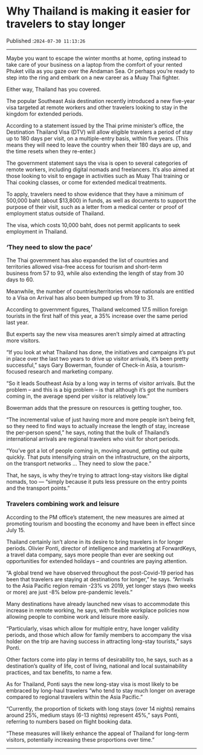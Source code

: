 # Why Thailand is making it easier for travelers to stay longer

Published :`2024-07-30 11:13:26`

---

Maybe you want to escape the winter months at home, opting instead to take care of your business on a laptop from the comfort of your rented Phuket villa as you gaze over the Andaman Sea. Or perhaps you’re ready to step into the ring and embark on a new career as a Muay Thai fighter.

Either way, Thailand has you covered.

The popular Southeast Asia destination recently introduced a new five-year visa targeted at remote workers and other travelers looking to stay in the kingdom for extended periods.

According to a statement issued by the Thai prime minister’s office, the Destination Thailand Visa (DTV) will allow eligible travelers a period of stay up to 180 days per visit, on a multiple-entry basis, within five years. (This means they will need to leave the country when their 180 days are up, and the time resets when they re-enter.)

The government statement says the visa is open to several categories of remote workers, including digital nomads and freelancers. It’s also aimed at those looking to visit to engage in activities such as Muay Thai training or Thai cooking classes, or come for extended medical treatments.

To apply, travelers need to show evidence that they have a minimum of 500,000 baht (about $13,800) in funds, as well as documents to support the purpose of their visit, such as a letter from a medical center or proof of employment status outside of Thailand.

The visa, which costs 10,000 baht, does not permit applicants to seek employment in Thailand.

### ‘They need to slow the pace’

The Thai government has also expanded the list of countries and territories allowed visa-free access for tourism and short-term business from 57 to 93, while also extending the length of stay from 30 days to 60.

Meanwhile, the number of countries/territories whose nationals are entitled to a Visa on Arrival has also been bumped up from 19 to 31.

According to government figures, Thailand welcomed 17.5 million foreign tourists in the first half of this year, a 35% increase over the same period last year.

But experts say the new visa measures aren’t simply aimed at attracting more visitors.

“If you look at what Thailand has done, the initiatives and campaigns it’s put in place over the last two years to drive up visitor arrivals, it’s been pretty successful,” says Gary Bowerman, founder of Check-in Asia, a tourism-focused research and marketing company.

“So it leads Southeast Asia by a long way in terms of visitor arrivals. But the problem – and this is a big problem – is that although it’s got the numbers coming in, the average spend per visitor is relatively low.”

Bowerman adds that the pressure on resources is getting tougher, too.

“The incremental value of just having more and more people isn’t being felt, so they need to find ways to actually increase the length of stay, increase the per-person spend,” he says, noting that the bulk of Thailand’s international arrivals are regional travelers who visit for short periods.

“You’ve got a lot of people coming in, moving around, getting out quite quickly. That puts intensifying strain on the infrastructure, on the airports, on the transport networks … They need to slow the pace.”

That, he says, is why they’re trying to attract long-stay visitors like digital nomads, too — “simply because it puts less pressure on the entry points and the transport points.”

### Travelers combining work and leisure

According to the PM office’s statement, the new measures are aimed at promoting tourism and boosting the economy and have been in effect since July 15.

Thailand certainly isn’t alone in its desire to bring travelers in for longer periods. Olivier Ponti, director of intelligence and marketing at ForwardKeys, a travel data company, says more people than ever are seeking out opportunities for extended holidays – and countries are paying attention.

“A global trend we have observed throughout the post-Covid-19 period has been that travelers are staying at destinations for longer,” he says. “Arrivals to the Asia Pacific region remain -23% vs 2019, yet longer stays (two weeks or more) are just -8% below pre-pandemic levels.”

Many destinations have already launched new visas to accommodate this increase in remote working, he says, with flexible workplace policies now allowing people to combine work and leisure more easily.

“Particularly, visas which allow for multiple entry, have longer validity periods, and those which allow for family members to accompany the visa holder on the trip are having success in attracting long-stay tourists,” says Ponti.

Other factors come into play in terms of desirability too, he says, such as a destination’s quality of life, cost of living, national and local sustainability practices, and tax benefits, to name a few.

As for Thailand, Ponti says the new long-stay visa is most likely to be embraced by long-haul travelers “who tend to stay much longer on average compared to regional travelers within the Asia Pacific.”

“Currently, the proportion of tickets with long stays (over 14 nights) remains around 25%, medium stays (6-13 nights) represent 45%,” says Ponti, referring to numbers based on flight booking data.

“These measures will likely enhance the appeal of Thailand for long-term visitors, potentially increasing these proportions over time.”

---

